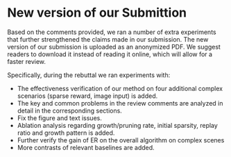 # New version of our Submittion

Based on the comments provided, we ran a number of extra experiments that further strengthened the claims made in our submission. The new version of our submission is uploaded as an anonymized PDF. We suggest readers to download it instead of reading it online, which will allow for a faster review.

Specifically, during the rebuttal we ran experiments with:

- The effectiveness verification of our method on four additional complex scenarios (sparse reward, image input) is added.
- The key and common problems in the review comments are analyzed in detail in the corresponding sections.
- Fix the figure and text issues.
- Ablation analysis regarding growth/pruning rate, initial sparsity, replay ratio and growth pattern is added.
- Further verify the gain of ER on the overall algorithm on complex scenes
- More contrasts of relevant baselines are added.
